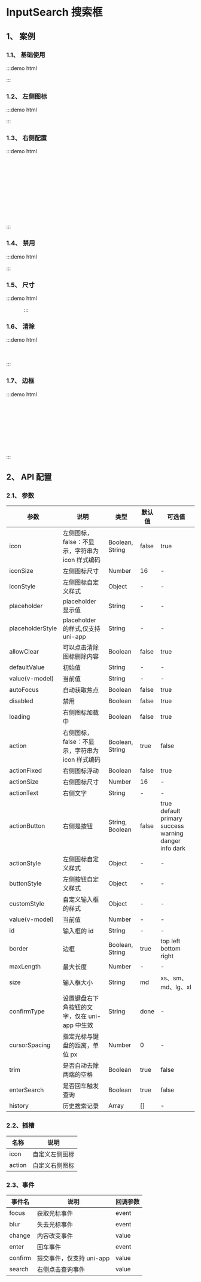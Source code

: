 # InputSearch 搜索框

## 1、 案例

### 1.1、 基础使用

:::demo html

<mb-input-search placeholder="请输入内容"/>
:::

### 1.2、 左侧图标

:::demo html

<mb-input-search icon placeholder="请输入内容"/>
:::

### 1.3、 右侧配置

:::demo html

<mb-input-search actionText="搜索" placeholder="请输入内容"/>
<br/>
<br/>
<mb-input-search :action="false" actionText="搜索" placeholder="请输入内容"/>
<br/>
<br/>
<mb-input-search actionFixed placeholder="请输入内容"/>
<br/>
<br/>
<mb-input-search actionButton placeholder="请输入内容"/>
<br/>
<br/>
<mb-input-search loading placeholder="请输入内容"/>
<br/>
<br/>
<mb-input-search loading actionButton :actionSize="18" placeholder="请输入内容"/>
:::

### 1.4、 禁用

:::demo html

<mb-input-search disabled placeholder="请输入内容"/>
<mb-input-search disabled actionButton placeholder="请输入内容"/>
:::

### 1.5、 尺寸

:::demo html

<mb-input-search size="xs" placeholder="请输入内容"/>&nbsp;&nbsp;
<mb-input-search size="sm" placeholder="请输入内容"/>&nbsp;&nbsp;
<mb-input-search size="md" placeholder="请输入内容"/>&nbsp;&nbsp;
<mb-input-search size="lg" placeholder="请输入内容"/>&nbsp;&nbsp;
<mb-input-search size="xl" placeholder="请输入内容"/>
:::

### 1.6、 清除

:::demo html

<mb-input-search allowClear placeholder="请输入内容"/>
<br/>
<br/>
<mb-input-search allowClear actionFixed placeholder="请输入内容"/>
:::

### 1.7、 边框

:::demo html

<mb-input-search border="top" placeholder="请输入内容"/>
<br/>
<br/>
<mb-input-search border="left" placeholder="请输入内容"/>
<br/>
<br/>
<mb-input-search border="bottom" placeholder="请输入内容"/>
<br/>
<br/>
<mb-input-search border="right" placeholder="请输入内容"/>
<br/>
<br/>
<mb-input-search :border="false" placeholder="请输入内容"/>
:::

## 2、 API 配置

### 2.1、 参数

| 参数             | 说明                                            | 类型            | 默认值 | 可选值                                                |
| ---------------- | ----------------------------------------------- | --------------- | ------ | ----------------------------------------------------- |
| icon             | 左侧图标，false：不显示，字符串为 icon 样式编码 | Boolean, String | false  | true                                                  |
| iconSize         | 左侧图标尺寸                                    | Number          | 16     | -                                                     |
| iconStyle        | 左侧图标自定义样式                              | Object          | -      | -                                                     |
| placeholder      | placeholder 显示值                              | String          | -      | -                                                     |
| placeholderStyle | placeholder 的样式,仅支持 uni-app               | String          | -      | -                                                     |
| allowClear       | 可以点击清除图标删除内容                        | Boolean         | false  | true                                                  |
| defaultValue     | 初始值                                          | String          | -      | -                                                     |
| value(v-model)   | 当前值                                          | String          | -      | -                                                     |
| autoFocus        | 自动获取焦点                                    | Boolean         | false  | true                                                  |
| disabled         | 禁用                                            | Boolean         | false  | true                                                  |
| loading          | 右侧图标加载中                                  | Boolean         | false  | true                                                  |
| action           | 右侧图标，false：不显示，字符串为 icon 样式编码 | Boolean, String | true   | false                                                 |
| actionFixed      | 右侧图标浮动                                    | Boolean         | false  | true                                                  |
| actionSize       | 右侧图标尺寸                                    | Number          | 16     | -                                                     |
| actionText       | 右侧文字                                        | String          | -      | -                                                     |
| actionButton     | 右侧是按钮                                      | String, Boolean | false  | true default primary success warning danger info dark |
| actionStyle      | 左侧图标自定义样式                              | Object          | -      | -                                                     |
| buttonStyle      | 左侧按钮自定义样式                              | Object          | -      | -                                                     |
| customStyle      | 自定义输入框的样式                              | Object          | -      | -                                                     |
| value(v-model)   | 当前值                                          | Number          | -      | -                                                     |
| id               | 输入框的 id                                     | String          | -      | -                                                     |
| border           | 边框                                            | Boolean, String | true   | top left bottom right                                 |
| maxLength        | 最大长度                                        | Number          | -      | -                                                     |
| size             | 输入框大小                                      | String          | md     | xs、sm、md、lg、xl                                    |
| confirmType      | 设置键盘右下角按钮的文字，仅在 uni-app 中生效   | String          | done   | -                                                     |
| cursorSpacing    | 指定光标与键盘的距离，单位 px                   | Number          | 0      | -                                                     |
| trim             | 是否自动去除两端的空格                          | Boolean         | true   | false                                                 |
| enterSearch      | 是否回车触发查询                                | Boolean         | true   | false                                                 |
| history          | 历史搜索记录                                    | Array           | []     | -                                                     |

### 2.2、插槽

| 名称   | 说明           |
| ------ | -------------- |
| icon   | 自定义左侧图标 |
| action | 自定义右侧图标 |

### 2.3、事件

| 事件名  | 说明                     | 回调参数 |
| ------- | ------------------------ | -------- |
| focus   | 获取光标事件             | event    |
| blur    | 失去光标事件             | event    |
| change  | 内容改变事件             | value    |
| enter   | 回车事件                 | event    |
| confirm | 提交事件，仅支持 uni-app | value    |
| search  | 右侧点击查询事件         | value    |
